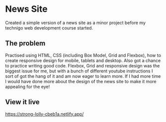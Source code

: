 # News Site

Created a simple version of a news site as a minor project before my technigo web development course started. 

## The problem

Practised using HTML, CSS (including Box Model, Grid and Flexbox), how to create responsive design for mobile, tablets and desktop. Also got a chance to practice writing good code.
Flexbox, Grid and responsive design was the biggest issue for me, but with a bunch of different youtube instructions I sort of got the hang of it and am now eager to learn more. If I had more time I would have done more about the design of the news site to make it more appealing for the eye!

## View it live
https://strong-lolly-cbeb1a.netlify.app/
